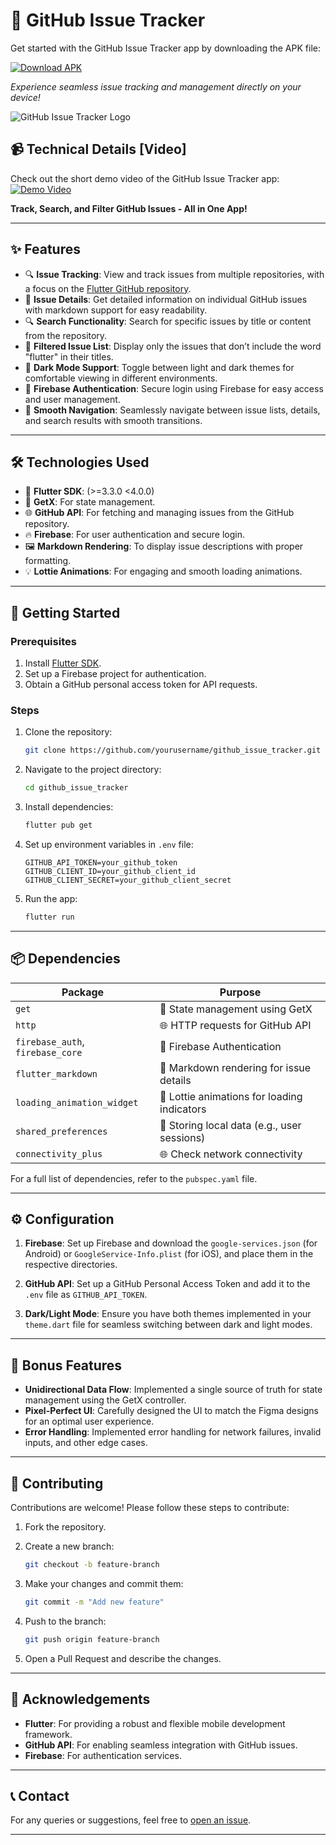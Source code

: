 # 📱 GitHub Issue Tracker

Get started with the GitHub Issue Tracker app by downloading the APK file:

[![Download APK](https://camo.githubusercontent.com/b7f07c99e616f1684eac5d7809ab904f90fb250cf5c6b859c49e9f8533b206b3/68747470733a2f2f696d672e736869656c64732e696f2f62616467652f446f776e6c6f61642d41504b2d677265656e3f7374796c653d666f722d7468652d6261646765266c6f676f3d616e64726f6964)](https://github.com/Noctambulist007/GitHub-Issue-Tracker/releases/tag/v1.0.0)


*Experience seamless issue tracking and management directly on your device!*

![GitHub Issue Tracker Logo](https://github.com/user-attachments/assets/61c33707-2efa-4664-9ca5-0016ca712c88)

## 📹 Technical Details [Video]

Check out the short demo video of the GitHub Issue Tracker app: [![Demo Video](https://img.youtube.com/vi/XSadO8P6_dE/maxresdefault.jpg)](https://youtu.be/XSadO8P6_dE)


**Track, Search, and Filter GitHub Issues - All in One App!**

---

## ✨ Features

- 🔍 **Issue Tracking**: View and track issues from multiple repositories, with a focus on the [Flutter GitHub repository](https://github.com/flutter/flutter).
- 📝 **Issue Details**: Get detailed information on individual GitHub issues with markdown support for easy readability.
- 🔍 **Search Functionality**: Search for specific issues by title or content from the repository.
- 🎯 **Filtered Issue List**: Display only the issues that don’t include the word "flutter" in their titles.
- 🌙 **Dark Mode Support**: Toggle between light and dark themes for comfortable viewing in different environments.
- 🔐 **Firebase Authentication**: Secure login using Firebase for easy access and user management.
- 🚀 **Smooth Navigation**: Seamlessly navigate between issue lists, details, and search results with smooth transitions.

---

## 🛠️ Technologies Used

- 📱 **Flutter SDK**: (>=3.3.0 <4.0.0)
- 🔄 **GetX**: For state management.
- 🌐 **GitHub API**: For fetching and managing issues from the GitHub repository.
- 🔥 **Firebase**: For user authentication and secure login.
- 🖼️ **Markdown Rendering**: To display issue descriptions with proper formatting.
- 💡 **Lottie Animations**: For engaging and smooth loading animations.

---

## 🚀 Getting Started

### Prerequisites

1. Install [Flutter SDK](https://flutter.dev/docs/get-started/install).
2. Set up a Firebase project for authentication.
3. Obtain a GitHub personal access token for API requests.

### Steps

1. Clone the repository:

    ```bash
    git clone https://github.com/yourusername/github_issue_tracker.git
    ```

2. Navigate to the project directory:

    ```bash
    cd github_issue_tracker
    ```

3. Install dependencies:

    ```bash
    flutter pub get
    ```

4. Set up environment variables in `.env` file:

    ```plaintext
    GITHUB_API_TOKEN=your_github_token
    GITHUB_CLIENT_ID=your_github_client_id
    GITHUB_CLIENT_SECRET=your_github_client_secret
    ```

5. Run the app:

    ```bash
    flutter run
    ```

---

## 📦 Dependencies

| Package                          | Purpose                                      |
| --------------------------------- | -------------------------------------------- |
| `get`                             | 🔄 State management using GetX               |
| `http`                            | 🌐 HTTP requests for GitHub API              |
| `firebase_auth`, `firebase_core`  | 🔐 Firebase Authentication                   |
| `flutter_markdown`                | 📝 Markdown rendering for issue details      |
| `loading_animation_widget`        | 💫 Lottie animations for loading indicators  |
| `shared_preferences`              | 💾 Storing local data (e.g., user sessions)  |
| `connectivity_plus`               | 🌐 Check network connectivity                |

For a full list of dependencies, refer to the `pubspec.yaml` file.

---

## ⚙️ Configuration

1. **Firebase**: Set up Firebase and download the `google-services.json` (for Android) or `GoogleService-Info.plist` (for iOS), and place them in the respective directories.

2. **GitHub API**: Set up a GitHub Personal Access Token and add it to the `.env` file as `GITHUB_API_TOKEN`.

3. **Dark/Light Mode**: Ensure you have both themes implemented in your `theme.dart` file for seamless switching between dark and light modes.

---

## 🌟 Bonus Features

- **Unidirectional Data Flow**: Implemented a single source of truth for state management using the GetX controller.
- **Pixel-Perfect UI**: Carefully designed the UI to match the Figma designs for an optimal user experience.
- **Error Handling**: Implemented error handling for network failures, invalid inputs, and other edge cases.

---

## 🤝 Contributing

Contributions are welcome! Please follow these steps to contribute:

1. Fork the repository.
2. Create a new branch:

    ```bash
    git checkout -b feature-branch
    ```

3. Make your changes and commit them:

    ```bash
    git commit -m "Add new feature"
    ```

4. Push to the branch:

    ```bash
    git push origin feature-branch
    ```

5. Open a Pull Request and describe the changes.

---

## 🙏 Acknowledgements

- **Flutter**: For providing a robust and flexible mobile development framework.
- **GitHub API**: For enabling seamless integration with GitHub issues.
- **Firebase**: For authentication services.

---

## 📞 Contact

For any queries or suggestions, feel free to [open an issue](https://github.com/yourusername/github_issue_tracker/issues).

---
